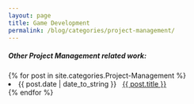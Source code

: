 ```yaml
---
layout: page
title: Game Development
permalink: /blog/categories/project-management/
---
```


<h5> Other Project Management related work: </h5>

<div class="card">
	{% for post in site.categories.Project-Management %}
		<li class="category-posts"><span>{{ post.date | date_to_string }}</span> &nbsp; <a href="{{ post.url }}">{{ post.title }}</a></li>
	{% endfor %}
</div>

